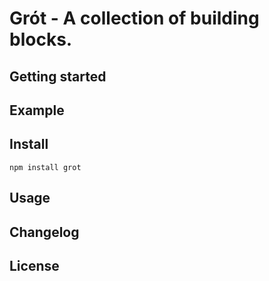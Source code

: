 # Grót - A collection of building blocks.

## Getting started

## Example

## Install

    npm install grot

## Usage
    
## Changelog

## License

